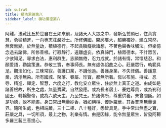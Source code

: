 ```yaml
---
id: sutra9
title: 積功累德第八
sidebar_label: 積功累德第八
---
```


阿難，法藏比丘於世自在王如來前，及諸天人大眾之中，發斯弘誓願已，住真實慧，勇猛精進，一向專志莊嚴妙土。所修佛國，開廓廣大，超勝獨妙，建立常然，無衰無變。於無量劫，積植德行。不起貪瞋癡欲諸想，不著色聲香味觸法。但樂憶念過去諸佛，所修善根。行寂靜行，遠離虛妄。依真諦門，植眾德本。不計眾苦，少欲知足。專求白法，惠利群生。志願無倦，忍力成就。於諸有情，常懷慈忍。和顏愛語，勸諭策進。恭敬三寶，奉事師長。無有虛偽諂曲之心。莊嚴眾行，軌範具足。觀法如化，三昧常寂。善護口業，不譏他過。善護身業，不失律儀。善護意業，清淨無染。所有國城、聚落、眷屬、珍寶，都無所著。恆以布施、持戒、忍辱、精進、禪定、智慧，六度之行，教化安立眾生，住於無上真正之道。由成如是諸善根故，所生之處，無量寶藏，自然發應。或為長者居士、豪姓尊貴，或為剎利國王、轉輪聖帝，或為六欲天主，乃至梵王。於諸佛所，尊重供養，未曾間斷。如是功德，說不能盡。身口常出無量妙香，猶如栴檀、優鉢羅華，其香普熏無量世界。隨所生處，色相端嚴，三十二相、八十種好，悉皆具足。手中常出無盡之寶，莊嚴之具，一切所須，最上之物，利樂有情。由是因緣，能令無量眾生，皆發阿耨多羅三藐三菩提心。